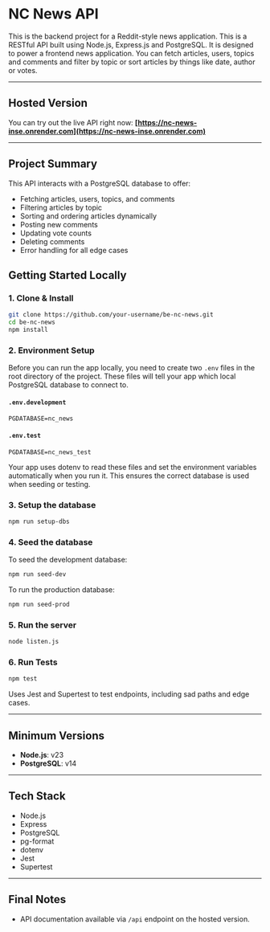 # NC News API

This is the backend project for a Reddit-style news application. This is a RESTful API built using Node.js, Express.js and PostgreSQL. It is designed to power a frontend news application. You can fetch articles, users, topics and comments and filter by topic or sort articles by things like date, author or votes.

---

## Hosted Version

You can try out the live API right now:
**[https://nc-news-inse.onrender.com](https://nc-news-inse.onrender.com)**

---

## Project Summary

This API interacts with a PostgreSQL database to offer:

- Fetching articles, users, topics, and comments
- Filtering articles by topic
- Sorting and ordering articles dynamically
- Posting new comments
- Updating vote counts
- Deleting comments
- Error handling for all edge cases

## Getting Started Locally

### 1. Clone & Install

```bash
git clone https://github.com/your-username/be-nc-news.git
cd be-nc-news
npm install
```

### 2. Environment Setup

Before you can run the app locally, you need to create two `.env` files in the root directory of the project. These files will tell your app which local PostgreSQL database to connect to.

#### `.env.development`

```
PGDATABASE=nc_news
```

#### `.env.test`

```
PGDATABASE=nc_news_test
```

Your app uses dotenv to read these files and set the environment variables automatically when you run it. This ensures the correct database is used when seeding or testing.

### 3. Setup the database

```bash
npm run setup-dbs
```

### 4. Seed the database

To seed the development database:

```bash
npm run seed-dev
```

To run the production database:

```bash
npm run seed-prod
```

### 5. Run the server

```bash
node listen.js
```

### 6. Run Tests

```bash
npm test
```

Uses Jest and Supertest to test endpoints, including sad paths and edge cases.

---

## Minimum Versions

- **Node.js**: v23
- **PostgreSQL**: v14

---

## Tech Stack

- Node.js
- Express
- PostgreSQL
- pg-format
- dotenv
- Jest
- Supertest

---

## Final Notes

- API documentation available via `/api` endpoint on the hosted version.
